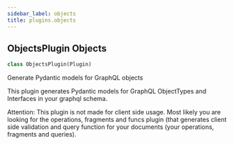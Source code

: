 ```yaml
---
sidebar_label: objects
title: plugins.objects
---
```


## ObjectsPlugin Objects

```python
class ObjectsPlugin(Plugin)
```

Generate Pydantic models for GraphQL objects

This plugin generates Pydantic models for GraphQL ObjectTypes and Interfaces in your graphql schema.

Attention: This plugin is not made for client side usage. Most likely you are looking for the
operations, fragments and funcs plugin (that generates client side validation and query function
for your documents (your operations, fragments and queries).

